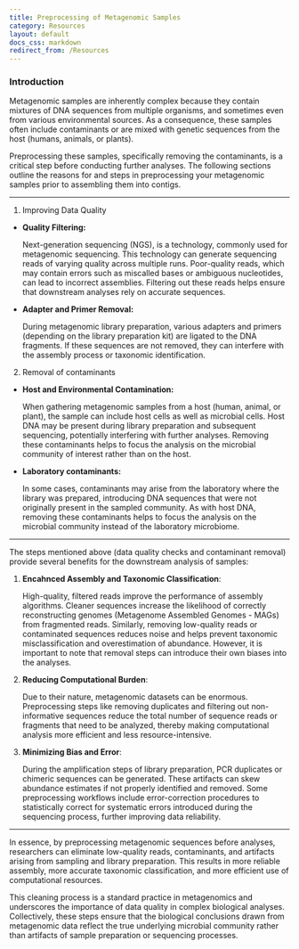 ```yaml
---
title: Preprocessing of Metagenomic Samples
category: Resources
layout: default
docs_css: markdown
redirect_from: /Resources
---
```


### Introduction
Metagenomic samples are inherently complex because they contain mixtures of DNA sequences from multiple organisms, and sometimes even from various environmental sources. As a consequence, these samples often include contaminants or are mixed with genetic sequences from the host (humans, animals, or plants).

Preprocessing these samples, specifically removing the contaminants, is a critical step before conducting further analyses. The following sections outline the reasons for and steps in preprocessing your metagenomic samples prior to assembling them into contigs.

---
1. Improving Data Quality </br>

- **Quality Filtering:**</br>

    Next-generation sequencing (NGS), is a technology, commonly used for metagenomic sequencing. This technology can generate sequencing reads of varying quality across multiple runs. Poor-quality reads, which may contain errors such as miscalled bases or ambiguous nucleotides, can lead to incorrect assemblies. Filtering out these reads helps ensure that downstream analyses rely on accurate sequences.
- **Adapter and Primer Removal:**</br>

    During metagenomic library preparation, various adapters and primers (depending on the library preparation kit) are ligated to the DNA fragments. If these sequences are not removed, they can interfere with the assembly process or taxonomic identification.

2. Removal of contaminants </br>
- **Host and Environmental Contamination:**</br>

    When gathering metagenomic samples from a host (human, animal, or plant), the sample can include host cells as well as microbial cells. Host DNA may be present during library preparation and subsequent sequencing, potentially interfering with further analyses. Removing these contaminants helps to focus the analysis on the microbial community of interest rather than on the host.
- **Laboratory contaminants:**</br>

    In some cases, contaminants may arise from the laboratory where the library was prepared, introducing DNA sequences that were not originally present in the sampled community. As with host DNA, removing these contaminants helps to focus the analysis on the microbial community instead of the laboratory microbiome.

---

The steps mentioned above (data quality checks and contaminant removal) provide several benefits for the downstream analysis of samples:

1. **Encahnced Assembly and Taxonomic Classification**:</br>

   High-quality, filtered reads improve the performance of assembly algorithms. Cleaner sequences increase the likelihood of correctly reconstructing genomes (Metagenome Assembled Genomes - MAGs) from fragmented reads. Similarly, removing low-quality reads or contaminated sequences reduces noise and helps prevent taxonomic misclassification and overestimation of abundance. However, it is important to note that removal steps can introduce their own biases into the analyses.

2. **Reducing Computational Burden**:</br>

   Due to their nature, metagenomic datasets can be enormous. Preprocessing steps like removing duplicates and filtering out non-informative sequences reduce the total number of sequence reads or fragments that need to be analyzed, thereby making computational analysis more efficient and less resource-intensive.

3. **Minimizing Bias and Error**:</br>

   During the amplification steps of library preparation, PCR duplicates or chimeric sequences can be generated. These artifacts can skew abundance estimates if not properly identified and removed. Some preprocessing workflows include error-correction procedures to statistically correct for systematic errors introduced during the sequencing process, further improving data reliability.

---

In essence, by preprocessing metagenomic sequences before analyses, researchers can eliminate low-quality reads, contaminants, and artifacts arising from sampling and library preparation. This results in more reliable assembly, more accurate taxonomic classification, and more efficient use of computational resources.

This cleaning process is a standard practice in metagenomics and underscores the importance of data quality in complex biological analyses. Collectively, these steps ensure that the biological conclusions drawn from metagenomic data reflect the true underlying microbial community rather than artifacts of sample preparation or sequencing processes.
